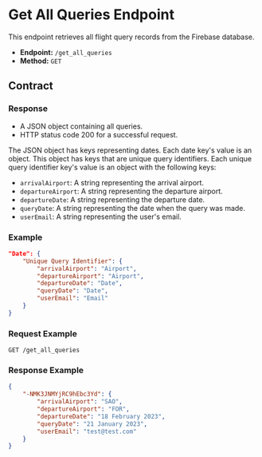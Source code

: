 # Get All Queries Endpoint

This endpoint retrieves all flight query records from the Firebase database.

- **Endpoint:** `/get_all_queries`
- **Method:** `GET`

## Contract

### Response

- A JSON object containing all queries.
- HTTP status code 200 for a successful request.

The JSON object has keys representing dates. Each date key's value is an object. This object has keys that are unique query identifiers. Each unique query identifier key's value is an object with the following keys:

- `arrivalAirport`: A string representing the arrival airport.
- `departureAirport`: A string representing the departure airport.
- `departureDate`: A string representing the departure date.
- `queryDate`: A string representing the date when the query was made.
- `userEmail`: A string representing the user's email.

### Example

```json
"Date": {
    "Unique Query Identifier": {
        "arrivalAirport": "Airport",
        "departureAirport": "Airport",
        "departureDate": "Date",
        "queryDate": "Date",
        "userEmail": "Email"
    }
}
```

### Request Example

```http
GET /get_all_queries
```

### Response Example
```json
{
    "-NMK3JNMYjRC9hEbc3Yd": {
        "arrivalAirport": "SAO",
        "departureAirport": "FOR",
        "departureDate": "18 February 2023",
        "queryDate": "21 January 2023",
        "userEmail": "test@test.com"
    }
}

```

